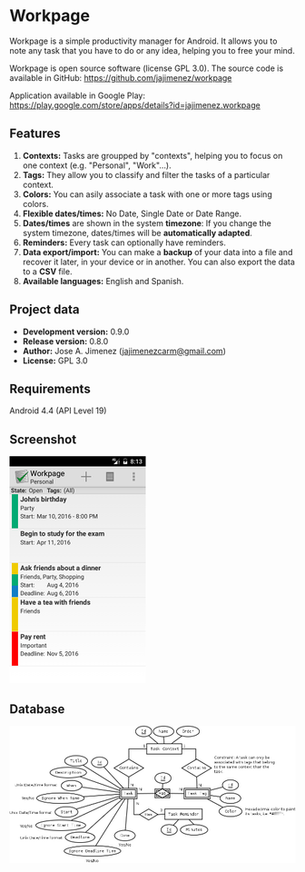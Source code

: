 Workpage
========
Workpage is a simple productivity manager for Android. It allows you to note any task that you have to do or any idea, helping you to free your mind.

Workpage is open source software (license GPL 3.0). The source code is available in GitHub:
https://github.com/jajimenez/workpage

Application available in Google Play:
https://play.google.com/store/apps/details?id=jajimenez.workpage

Features
--------
1. **Contexts:** Tasks are groupped by "contexts", helping you to focus on one context (e.g. "Personal", "Work"...).
2. **Tags:** They allow you to classify and filter the tasks of a particular context.
3. **Colors:** You can asily associate a task with one or more tags using colors.
4. **Flexible dates/times:** No Date, Single Date or Date Range.
5. **Dates/times** are shown in the system **timezone**: If you change the system timezone, dates/times will be **automatically adapted**.
6. **Reminders:** Every task can optionally have reminders.
7. **Data export/import:** You can make a **backup** of your data into a file and recover it later, in your device or in another. You can also export the data to a **CSV** file.
8. **Available languages:** English and Spanish.

Project data
------------
* **Development version:** 0.9.0
* **Release version:** 0.8.0
* **Author:** Jose A. Jimenez (jajimenezcarm@gmail.com)
* **License:** GPL 3.0

Requirements
------------
Android 4.4 (API Level 19)

Screenshot
----------
![Screenshot](media/readme_screenshot.png)

Database
--------
![Screenshot](doc/database.png)
